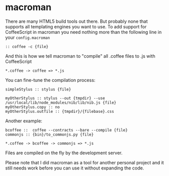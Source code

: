 
macroman
========

There are many HTML5 build tools out there. But probably none that supports all templating engines you want to use. 
To add support for CoffeeScript in macroman you need nothing more than the following line in your `config.macroman`

	:: coffee -c {file}

And this is how we tell macroman to "compile" all .coffee files to .js with CoffeeScript

	*.coffee -> coffee => *.js

You can fine-tune the compilation process:

	simpleStylus :: stylus {file}
	
	myOtherStylus :: stylus --out {tmpdir} --use /usr/local/lib/node_modules/nib/lib/nib.js {file}
	myOtherStylus.copy :: no
	myOtherStylus.outfile :: {tmpdir}/{filebase}.css

Another example:

	bcoffee ::  coffee --contracts --bare --compile {file}
	commonjs :: {bin}/to_commonjs.py {file}
	
	*.coffee -> bcoffee -> commonjs => *.js


Files are compiled on the fly by the development server.

Please note that I did macroman as a tool for another personal project and it still needs work before you can use it without expanding the code.





